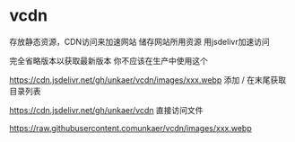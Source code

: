 # vcdn
存放静态资源，CDN访问来加速网站
储存网站所用资源 用jsdelivr加速访问

完全省略版本以获取最新版本 你不应该在生产中使用这个

https://cdn.jsdelivr.net/gh/unkaer/vcdn/images/xxx.webp
添加 / 在末尾获取目录列表

https://cdn.jsdelivr.net/gh/unkaer/vcdn
直接访问文件

https://raw.githubusercontent.comunkaer/vcdn/images/xxx.webp